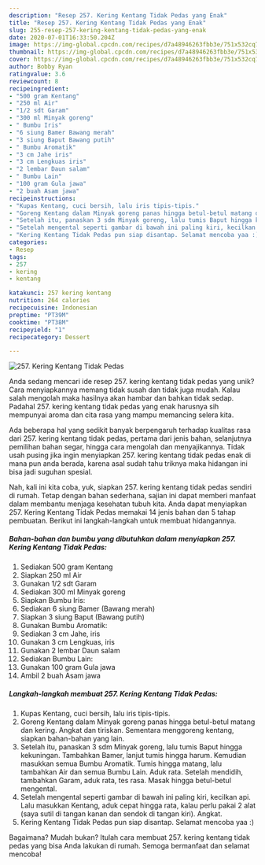 ```yaml
---
description: "Resep 257. Kering Kentang Tidak Pedas yang Enak"
title: "Resep 257. Kering Kentang Tidak Pedas yang Enak"
slug: 255-resep-257-kering-kentang-tidak-pedas-yang-enak
date: 2020-07-01T16:33:50.204Z
image: https://img-global.cpcdn.com/recipes/d7a48946263fbb3e/751x532cq70/257-kering-kentang-tidak-pedas-foto-resep-utama.jpg
thumbnail: https://img-global.cpcdn.com/recipes/d7a48946263fbb3e/751x532cq70/257-kering-kentang-tidak-pedas-foto-resep-utama.jpg
cover: https://img-global.cpcdn.com/recipes/d7a48946263fbb3e/751x532cq70/257-kering-kentang-tidak-pedas-foto-resep-utama.jpg
author: Bobby Ryan
ratingvalue: 3.6
reviewcount: 8
recipeingredient:
- "500 gram Kentang"
- "250 ml Air"
- "1/2 sdt Garam"
- "300 ml Minyak goreng"
- " Bumbu Iris"
- "6 siung Bamer Bawang merah"
- "3 siung Baput Bawang putih"
- " Bumbu Aromatik"
- "3 cm Jahe iris"
- "3 cm Lengkuas iris"
- "2 lembar Daun salam"
- " Bumbu Lain"
- "100 gram Gula jawa"
- "2 buah Asam jawa"
recipeinstructions:
- "Kupas Kentang, cuci bersih, lalu iris tipis-tipis."
- "Goreng Kentang dalam Minyak goreng panas hingga betul-betul matang dan kering. Angkat dan tiriskan. Sementara menggoreng kentang, siapkan bahan-bahan yang lain."
- "Setelah itu, panaskan 3 sdm Minyak goreng, lalu tumis Baput hingga kekuningan. Tambahkan Bamer, lanjut tumis hingga harum. Kemudian masukkan semua Bumbu Aromatik. Tumis hingga matang, lalu tambahkan Air dan semua Bumbu Lain. Aduk rata. Setelah mendidih, tambahkan Garam, aduk rata, tes rasa. Masak hingga betul-betul mengental."
- "Setelah mengental seperti gambar di bawah ini paling kiri, kecilkan api. Lalu masukkan Kentang, aduk cepat hingga rata, kalau perlu pakai 2 alat (saya sutil di tangan kanan dan sendok di tangan kiri). Angkat."
- "Kering Kentang Tidak Pedas pun siap disantap. Selamat mencoba yaa :)"
categories:
- Resep
tags:
- 257
- kering
- kentang

katakunci: 257 kering kentang 
nutrition: 264 calories
recipecuisine: Indonesian
preptime: "PT39M"
cooktime: "PT38M"
recipeyield: "1"
recipecategory: Dessert

---
```



![257. Kering Kentang Tidak Pedas](https://img-global.cpcdn.com/recipes/d7a48946263fbb3e/751x532cq70/257-kering-kentang-tidak-pedas-foto-resep-utama.jpg)

Anda sedang mencari ide resep 257. kering kentang tidak pedas yang unik? Cara menyiapkannya memang tidak susah dan tidak juga mudah. Kalau salah mengolah maka hasilnya akan hambar dan bahkan tidak sedap. Padahal 257. kering kentang tidak pedas yang enak harusnya sih mempunyai aroma dan cita rasa yang mampu memancing selera kita.

Ada beberapa hal yang sedikit banyak berpengaruh terhadap kualitas rasa dari 257. kering kentang tidak pedas, pertama dari jenis bahan, selanjutnya pemilihan bahan segar, hingga cara mengolah dan menyajikannya. Tidak usah pusing jika ingin menyiapkan 257. kering kentang tidak pedas enak di mana pun anda berada, karena asal sudah tahu triknya maka hidangan ini bisa jadi suguhan spesial.




Nah, kali ini kita coba, yuk, siapkan 257. kering kentang tidak pedas sendiri di rumah. Tetap dengan bahan sederhana, sajian ini dapat memberi manfaat dalam membantu menjaga kesehatan tubuh kita. Anda dapat menyiapkan 257. Kering Kentang Tidak Pedas memakai 14 jenis bahan dan 5 tahap pembuatan. Berikut ini langkah-langkah untuk membuat hidangannya.

<!--inarticleads1-->

##### Bahan-bahan dan bumbu yang dibutuhkan dalam menyiapkan 257. Kering Kentang Tidak Pedas:

1. Sediakan 500 gram Kentang
1. Siapkan 250 ml Air
1. Gunakan 1/2 sdt Garam
1. Sediakan 300 ml Minyak goreng
1. Siapkan  Bumbu Iris:
1. Sediakan 6 siung Bamer (Bawang merah)
1. Siapkan 3 siung Baput (Bawang putih)
1. Gunakan  Bumbu Aromatik:
1. Sediakan 3 cm Jahe, iris
1. Gunakan 3 cm Lengkuas, iris
1. Gunakan 2 lembar Daun salam
1. Sediakan  Bumbu Lain:
1. Gunakan 100 gram Gula jawa
1. Ambil 2 buah Asam jawa




<!--inarticleads2-->

##### Langkah-langkah membuat 257. Kering Kentang Tidak Pedas:

1. Kupas Kentang, cuci bersih, lalu iris tipis-tipis.
1. Goreng Kentang dalam Minyak goreng panas hingga betul-betul matang dan kering. Angkat dan tiriskan. Sementara menggoreng kentang, siapkan bahan-bahan yang lain.
1. Setelah itu, panaskan 3 sdm Minyak goreng, lalu tumis Baput hingga kekuningan. Tambahkan Bamer, lanjut tumis hingga harum. Kemudian masukkan semua Bumbu Aromatik. Tumis hingga matang, lalu tambahkan Air dan semua Bumbu Lain. Aduk rata. Setelah mendidih, tambahkan Garam, aduk rata, tes rasa. Masak hingga betul-betul mengental.
1. Setelah mengental seperti gambar di bawah ini paling kiri, kecilkan api. Lalu masukkan Kentang, aduk cepat hingga rata, kalau perlu pakai 2 alat (saya sutil di tangan kanan dan sendok di tangan kiri). Angkat.
1. Kering Kentang Tidak Pedas pun siap disantap. Selamat mencoba yaa :)




Bagaimana? Mudah bukan? Itulah cara membuat 257. kering kentang tidak pedas yang bisa Anda lakukan di rumah. Semoga bermanfaat dan selamat mencoba!
